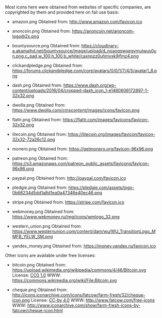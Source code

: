 Most icons here were obtained from websites of specific companies,
are copyrighted by them and provided here on fail use basis:

- amazon.png
  Obtained from: http://www.amazon.com/favicon.ico

- anoncoin.png
  Obtained from: https://anoncoin.net/anoncoin-logo@2x.png

- bountysource.png
  Obtained from: https://cloudinary-a.akamaihd.net/bountysource/image/upload/d_noaoqqwxegvmulwus0un.png,c_pad,w_100,h_100,b_white/caxnpzz0uhmvxk9jfmz4.png

- clickandpledge.png
  Obtained from: https://forums.clickandpledge.com/core/avatars/0/0/1/7/4/5/avatar1_8.png

- dash.png
  Obtained from: https://www.dash.org/wp-content/uploads/2016/04/cropped-dash_icon_l-e1460606172897-1-32x32.png

- dwolla.png
  Obtained from: https://www.dwolla.com/cmscontent/images/icons/favicon.png

- flattr.png
  Obtained from: https://flattr.com/images/favicons/favicon-32x32.png

- litecoin.png
  Obtained from: https://litecoin.org/images/favicon/favicon-32x32-72a26c12.png

- monero.png
  Obtained from: https://getmonero.org/favicon-96x96.png

- patreon.png
  Obtained from: https://s3.amazonaws.com/patreon_public_assets/favicons/favicon-96x96.png

- paypal.png
  Obtained from: http://paypal.com/favicon.ico

- pledgie.png
  Obtained from: https://pledgie.com/assets/logo-0b66234d5dd1a8d1ea0a47346e40ec46.png

- stripe.png
  Obtained from: https://stripe.com/favicon.ico

- webmoney.png
  Obtained from: https://www.webmoney.ru/img/icons/wmlogo_32.png

- western_union.png
  Obtained from: https://www.westernunion.com/content/dam/wu/WU_TransitionLogo_MMFB_YELW_SM.png

- yandex_money.png
  Obtained from: https://money.yandex.ru/favicon.ico

Other icons are available under free licenses:

- bitcoin.png
  Obtained from: https://upload.wikimedia.org/wikipedia/commons/4/46/Bitcoin.svg
  License: [CC0 1.0](https://creativecommons.org/publicdomain/zero/1.0/)
  WWW: https://commons.wikimedia.org/wiki/File:Bitcoin.svg

- cheque.png
  Obtained from: http://icons.iconarchive.com/icons/fatcow/farm-fresh/32/cheque-icon.png
  License: [CC-by 4.0](https://creativecommons.org/licenses/by/4.0/)
  WWW: http://www.fatcow.com/free-icons
  WWW: http://www.iconarchive.com/show/farm-fresh-icons-by-fatcow/cheque-icon.html
